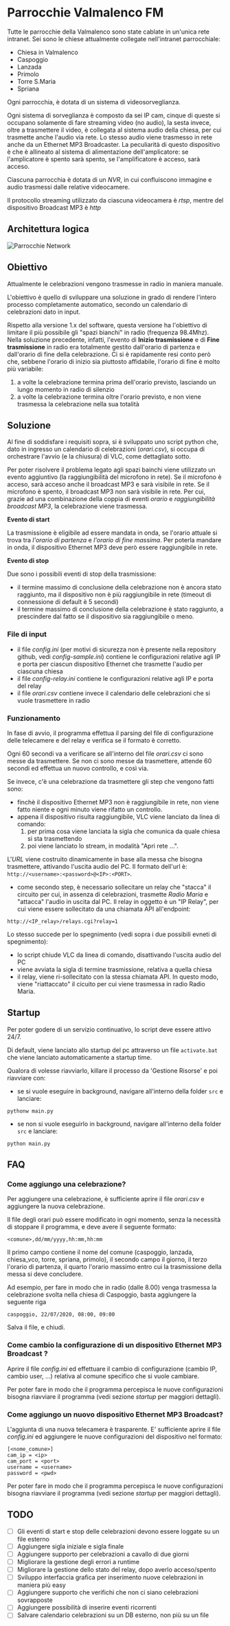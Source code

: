 # Parrocchie Valmalenco FM

Tutte le parrocchie della Valmalenco sono state cablate in un'unica rete intranet.
Sei sono le chiese attualmente collegate nell'intranet parrocchiale: 
- Chiesa in Valmalenco
- Caspoggio
- Lanzada
- Primolo
- Torre S.Maria
- Spriana

Ogni parrocchia, è dotata di un sistema di videosorveglianza. 

Ogni sistema di sorveglianza è composto da sei IP cam, cinque di queste si occupano solamente di fare streaming 
video (no audio), la sesta invece, oltre a trasmettere il video, è collegata al sistema audio della 
chiesa, per cui trasmette anche l'audio via rete. 
Lo stesso audio viene trasmesso in rete anche da un Ethernet MP3 Broadcaster. La peculiarità di questo dispositivo è che 
è allineato al sistema di alimentazione dell'amplicatore: se l'amplicatore è spento sarà spento, se l'amplificatore è acceso, sarà acceso. 

Ciascuna parrocchia è dotata di un _NVR_, in cui confluiscono immagine e audio trasmessi dalle relative videocamere. 

Il protocollo streaming utilizzato da ciascuna videocamera è _rtsp_, mentre del dispositivo Broadcast MP3 è _http_ 

## Architettura logica
![Parrocchie Network](https://github.com/AleNegrini/parrocchie-valmalenco-FM/blob/develop/schema/architettura.png)

## Obiettivo
Attualmente le celebrazioni vengono trasmesse in radio in maniera manuale. 

L'obiettivo è quello di sviluppare una soluzione in grado di rendere l'intero processo completamente automatico, secondo 
un calendario di celebrazioni dato in input.

Rispetto alla versione 1.x del software, questa versione ha l'obiettivo di limitare il più possibile gli "spazi bianchi" in radio (frequenza 98.4Mhz). 
Nella soluzione precedente, infatti, l'evento di **Inizio trasmissione** e di **Fine trasmissione** in radio era totalmente gestito
dall'orario di partenza e dall'orario di fine della celebrazione. 
Ci si è rapidamente resi conto però che, sebbene l'orario di inizio sia piuttosto affidabile, l'orario di fine è molto più variabile: 
1) a volte la celebrazione termina prima dell'orario previsto, lasciando un lungo momento in radio di silenzio
2) a volte la celebrazione termina oltre l'orario previsto, e non viene trasmessa la celebrazione nella sua totalità

## Soluzione
Al fine di soddisfare i requisiti sopra, si è sviluppato uno script python che, dato in ingresso un calendario di 
celebrazioni (_orari.csv_), si occupa di orchestrare l'avvio (e la chiusura) di VLC, come dettagliato sotto. 

Per poter risolvere il problema legato agli spazi bainchi viene utilizzato un evento aggiuntivo (la raggiungibilità del microfono in rete). 
Se il microfono è acceso, sarà acceso anche il broadcast MP3 e sarà visibile in rete. Se il microfono è spento, il broadcast MP3 non sarà visibile in rete. 
Per cui, grazie ad una combinazione della coppia di eventi _orario_ e _raggiungibilità broadcast MP3_, la celebrazione viene trasmessa.

**Evento di start**

La trasmissione è eligibile ad essere mandata in onda, se l'orario attuale si trova tra _l'orario di partenza_ e _l'orario 
di fine massima_. Per poterla mandare in onda, il dispositivo Ethernet MP3 deve però essere raggiungibile in rete.   

**Evento di stop**

Due sono i possibili eventi di stop della trasmissione: 
- il termine massimo di conclusione della celebrazione non è ancora stato raggiunto, ma il dispositivo non è più raggiungibile in rete 
(timeout di connessione di default è 5 secondi)
- il termine massimo di conclusione della celebrazione è stato raggiunto, a prescindere dal fatto se il dispositivo sia raggiungibile o meno. 

### File di input
- il file _config.ini_ (per motivi di sicurezza non è presente nella repository github, vedi _config-sample.ini_) 
contiene le configurazioni relative agli IP e porta per ciascun dispositivo Ethernet che trasmette l'audio per 
ciascuna chiesa
- il file _config-relay.ini_ contiene le configurazioni relative agli IP e porta del relay
- il file _orari.csv_ contiene invece il calendario delle celebrazioni che si vuole trasmettere in radio

### Funzionamento 
In fase di avvio, il programma effettua il parsing del file di configurazione delle telecamere e del relay e verifica se
il formato è corretto. 

Ogni 60 secondi va a verificare se all'interno del file _orari.csv_ ci sono messe da trasmettere. Se non ci sono messe 
da trasmettere, attende 60 secondi ed effettua un nuovo controllo, e così via. 

Se invece, c'è una celebrazione da trasmettere gli step che vengono fatti sono:
- finchè il dispositivo Ethernet MP3 non è raggiungibile in rete, non viene fatto niente e ogni minuto viene rifatto un controllo. 
- appena il dispositivo risulta raggiungibile, VLC viene lanciato da linea di comando:
    1) per prima cosa viene lanciata la sigla che comunica da quale chiesa si sta trasmettendo
    2) poi viene lanciato lo stream, in modalità "Apri rete ...". 
    
L'_URL_ viene costruito dinamicamente in base alla messa che bisogna trasmettere, attivando l'uscita audio del PC. 
Il formato dell'url è: `http://<username>:<password>@<IP>:<PORT>`. 
- come secondo step, è necessario sollecitare un relay che "stacca" il circuito per cui, in assenza di celebrazioni, 
trasmette _Radio Maria_ e "attacca" l'audio in uscita dal PC.
Il relay in oggetto è un "IP Relay", per cui viene essere sollecitato da una chiamata API all'endpoint:
```
http://<IP_relay>/relays.cgi?relay=1
```

Lo stesso succede per lo spegnimento (vedi sopra i due possibili evneti di spegnimento):
- lo script chiude VLC da linea di comando, disattivando l'uscita audio del PC
- viene avviata la sigla di termine trasmissione, relativa a quella chiesa
- il relay, viene ri-sollecitato con la stessa chiamata API. In questo modo, viene "riattaccato" il cicuito per cui
viene trasmessa in radio Radio Maria.

## Startup
Per poter godere di un servizio continuativo, lo script deve essere attivo 24/7. 

Di default, viene lanciato allo startup del pc attraverso un file `activate.bat` che viene lanciato automaticamente a
startup time. 

Qualora di volesse riavviarlo, killare il processo da 'Gestione Risorse' e poi riavviare con:
- se si vuole eseguire in background, navigare all'interno della folder `src` e lanciare: 
```
pythonw main.py
```
- se non si vuole eseguirlo in background, navigare all'interno della folder `src` e lanciare:
```
python main.py
```

## FAQ
### Come aggiungo una celebrazione?
Per aggiungere una celebrazione, è sufficiente aprire il file _orari.csv_ e aggiungere la nuova celebrazione.
 
Il file degli orari può essere modificato in ogni momento, senza la necessità di stoppare il programma, e deve avere il
seguente formato:
```
<comune>,dd/mm/yyyy,hh:mm,hh:mm
```
Il primo campo contiene il nome del comune (caspoggio, lanzada, chiesa_vco, torre, spriana, primolo), il secondo campo
il giorno, il terzo l'orario di partenza, il quarto l'orario massimo entro cui la trasmissione della messa si deve concludere.
 
Ad esempio, per fare in modo che in radio (dalle 8.00) venga trasmessa la celebrazione svolta nella 
chiesa di Caspoggio, basta aggiungere la seguente riga 
```
caspoggio, 22/07/2020, 08:00, 09:00
```

Salva il file, e chiudi.

### Come cambio la configurazione di un dispositivo Ethernet MP3 Broadcast ?
Aprire il file _config.ini_ ed effettuare il cambio di configurazione (cambio IP, cambio user, ...) relativa al comune 
specifico che si vuole cambiare.

Per poter fare in modo che il programma percepisca le nuove configurazioni bisogna riavviare il programma (vedi sezione
_startup_ per maggiori dettagli). 

### Come aggiungo un nuovo dispositivo Ethernet MP3 Broadcast?
L'aggiunta di una nuova telecamera è trasparente. E' sufficiente aprire il file _config.ini_ ed aggiungere le nuove 
configurazioni del dispositivo nel formato:
```
[<nome_comune>]
cam_ip = <ip>
cam_port = <port>
username = <username>
password = <pwd>
```
Per poter fare in modo che il programma percepisca le nuove configurazioni bisogna riavviare il programma (vedi sezione
_startup_ per maggiori dettagli). 

## TODO
- [ ] Gli eventi di start e stop delle celebrazioni devono essere loggate su un file esterno
- [ ] Aggiungere sigla iniziale e sigla finale
- [ ] Aggiungere supporto per celebrazioni a cavallo di due giorni
- [ ] Migliorare la gestione degli errori a runtime
- [ ] Migliorare la gestione dello stato del relay, dopo averlo acceso/spento
- [ ] Sviluppo interfaccia grafica per inserimento nuove celebrazioni in maniera più easy
- [ ] Aggiungere supporto che verifichi che non ci siano celebrazioni sovrapposte
- [ ] Aggiungere possibilità di inserire eventi ricorrenti
- [ ] Salvare calendario celebrazioni su un DB esterno, non più su un file